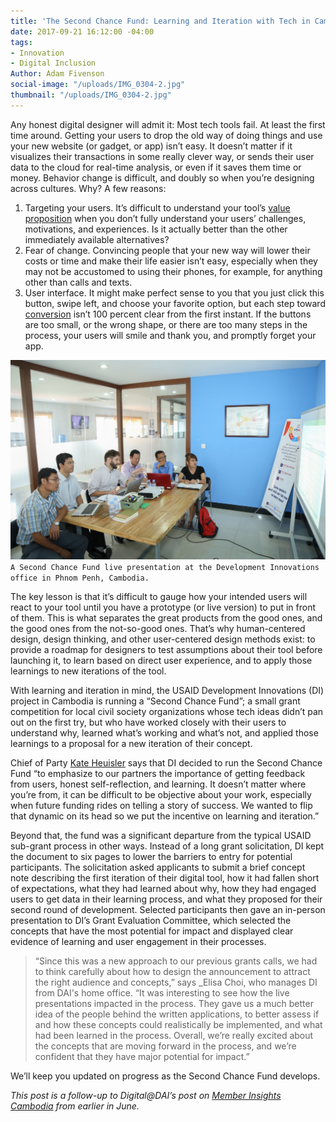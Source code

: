 ```yaml
---
title: 'The Second Chance Fund: Learning and Iteration with Tech in Cambodia'
date: 2017-09-21 16:12:00 -04:00
tags:
- Innovation
- Digital Inclusion
Author: Adam Fivenson
social-image: "/uploads/IMG_0304-2.jpg"
thumbnail: "/uploads/IMG_0304-2.jpg"
---
```


Any honest digital designer will admit it: Most tech tools fail. At least the first time around. Getting your users to drop the old way of doing things and use your new website (or gadget, or app) isn’t easy. It doesn’t matter if it visualizes their transactions in some really clever way, or sends their user data to the cloud for real-time analysis, or even if it saves them time or money. Behavior change is difficult, and doubly so when you’re designing across cultures. Why? A few reasons:

<!--more-->

1. Targeting your users. It’s difficult to understand your tool’s [value proposition](http://www.wordstream.com/blog/ws/2016/04/27/value-proposition-examples) when you don’t fully understand your users’ challenges, motivations, and experiences. Is it actually better than the other immediately available alternatives? 
2. Fear of change. Convincing people that your new way will lower their costs or time and make their life easier isn’t easy, especially when they may not be accustomed to using their phones, for example, for anything other than calls and texts. 
3. User interface. It might make perfect sense to you that you just click this button, swipe left, and choose your favorite option, but each step toward [conversion](http://www.brickmarketing.com/define-conversion-rate.htm) isn’t 100 percent clear from the first instant. If the buttons are too small, or the wrong shape, or there are too many steps in the process, your users will smile and thank you, and promptly forget your app. 

![IMG_0304-2.jpg](/uploads/IMG_0304-2.jpg)
`A Second Chance Fund live presentation at the Development Innovations office in Phnom Penh, Cambodia.`

The key lesson is that it’s difficult to gauge how your intended users will react to your tool until you have a prototype (or live version) to put in front of them. This is what separates the great products from the good ones, and the good ones from the not-so-good ones. That’s why human-centered design, design thinking, and other user-centered design methods exist: to provide a roadmap for designers to test assumptions about their tool before launching it, to learn based on direct user experience, and to apply those learnings to new iterations of the tool. 

With learning and iteration in mind, the USAID Development Innovations (DI) project in Cambodia is running a “Second Chance Fund”; a small grant competition for local civil society organizations whose tech ideas didn’t pan out on the first try, but who have worked closely with their users to understand why, learned what’s working and what’s not, and applied those learnings to a proposal for a new iteration of their concept. 

Chief of Party [Kate Heuisler](https://www.dai.com/who-we-are/our-team/kate-heuisler) says that DI decided to run the Second Chance Fund “to emphasize to our partners the importance of getting feedback from users, honest self-reflection, and learning. It doesn’t matter where you’re from, it can be difficult to be objective about your work, especially when future funding rides on telling a story of success. We wanted to flip that dynamic on its head so we put the incentive on learning and iteration.” 

Beyond that, the fund was a significant departure from the typical USAID sub-grant process in other ways. Instead of a long grant solicitation, DI kept the document to six pages to lower the barriers to entry for potential participants. The solicitation asked applicants to submit a brief concept note describing the first iteration of their digital tool, how it had fallen short of expectations, what they had learned about why, how they had engaged users to get data in their learning process, and what they proposed for their second round of development. Selected participants then gave an in-person presentation to DI’s Grant Evaluation Committee, which selected the concepts that have the most potential for impact and displayed clear evidence of learning and user engagement in their processes. 

> “Since this was a new approach to our previous grants calls, we had to think carefully about how to design the announcement to attract the right audience and concepts,” says _Elisa Choi, who manages DI from DAI's home office. “It was interesting to see how the live presentations impacted in the process. They gave us a much better idea of the people behind the written applications, to better assess if and how these concepts could realistically be implemented, and what had been learned in the process. Overall, we’re really excited about the concepts that are moving forward in the process, and we’re confident that they have major potential for impact.” 

We’ll keep you updated on progress as the Second Chance Fund develops. 

*This post is a follow-up to Digital@DAI’s post on [Member Insights Cambodia](https://dai-global-digital.com/cambodia-civil-society-facebook.html) from earlier in June.*